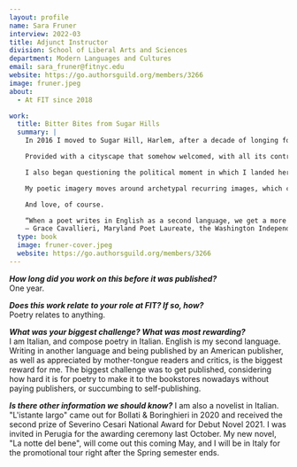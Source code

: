 ```yaml
---
layout: profile
name: Sara Fruner
interview: 2022-03
title: Adjunct Instructor
division: School of Liberal Arts and Sciences
department: Modern Languages and Cultures
email: sara_fruner@fitnyc.edu
website: https://go.authorsguild.org/members/3266
image: fruner.jpeg
about:
  - At FIT since 2018

work:
  title: Bitter Bites from Sugar Hills
  summary: |
    In 2016 I moved to Sugar Hill, Harlem, after a decade of longing for New York City.

    Provided with a cityscape that somehow welcomed, with all its contradictions, the poetic self, I started cruising the streets, searching people’s eyes, listening to the endless epics the city narrates every day, every night. New York is a storyteller nobody can silence. My recording of its voice comes from a pure act of love towards the extraordinary repository of diverse humanity the city proves to be. Beauty here can sparkle with horror, disgust and trauma, and still be utterly gracious. This contrast, in its fierce vividness, has opened up a new territory that my imagination never gets tired of exploring.

    I also began questioning the political moment in which I landed here, with the world stepping into some new global Middle Ages, and faltering on major long-standing issues —including discrimination, violence on women, race disparities— and on history itself. "Bitter Bites from Sugar Hills" addresses the current world we are living.

    My poetic imagery moves around archetypal recurring images, which could suggest some poetic consistency, but which I am more prone to define deep-rooted obsessions: pain, wonder, desire, solitude, mourning, loss, god, the quest for beauty in an ethically and environmentally lacerated world.

    And love, of course.

    “When a poet writes in English as a second language, we get a more precise understanding of words. This is a terrific portrait, paying tribute to Manhattan, and Fruner nails the city with clear, fresh perceptions that work like silk on the page. She owns her words with personality and originality in this high-caliber collection.”  
    — Grace Cavallieri, Maryland Poet Laureate, the Washington Independent Review of Books, May 2019
  type: book
  image: fruner-cover.jpeg
  website: https://go.authorsguild.org/members/3266
---
```


***How long did you work on this before it was published?***  
One year.

***Does this work relate to your role at FIT? If so, how?***  
Poetry relates to anything.

***What was your biggest challenge? What was most rewarding?***  
I am Italian, and compose poetry in Italian. English is my second language. Writing in another language and being published by an American publisher, as well as appreciated by mother-tongue readers and critics, is the biggest reward for me. The biggest challenge was to get published, considering how hard it is for poetry to make it to the bookstores nowadays without paying publishers, or succumbing to self-publishing.

***Is there other information we should know?***
I am also a novelist in Italian. "L'istante largo" came out for Bollati & Boringhieri in 2020 and received the second prize of Severino Cesari National Award for Debut Novel 2021. I was invited in Perugia for the awarding ceremony last October. My new novel, "La notte del bene", will come out this coming May, and I will be in Italy for the promotional tour right after the Spring semester ends.
